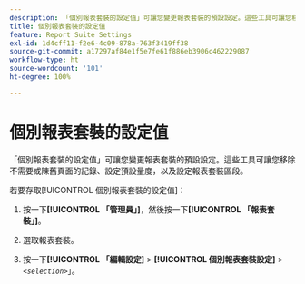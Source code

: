 ```yaml
---
description: 「個別報表套裝的設定值」可讓您變更報表套裝的預設設定。這些工具可讓您移除不需要或陳舊頁面的記錄、設定預設量度，以及設定報表套裝區段。
title: 個別報表套裝的設定值
feature: Report Suite Settings
exl-id: 1d4cff11-f2e6-4c09-878a-763f3419ff38
source-git-commit: a17297af84e1f5e7fe61f886eb3906c462229087
workflow-type: ht
source-wordcount: '101'
ht-degree: 100%

---
```


# 個別報表套裝的設定值

「個別報表套裝的設定值」可讓您變更報表套裝的預設設定。這些工具可讓您移除不需要或陳舊頁面的記錄、設定預設量度，以及設定報表套裝區段。

若要存取[!UICONTROL 個別報表套裝的設定值]：

1. 按一下&#x200B;**[!UICONTROL 「管理員」]**，然後按一下&#x200B;**[!UICONTROL 「報表套裝」]**。

1. 選取報表套裝。
1. 按一下&#x200B;**[!UICONTROL 「編輯設定]** > **[!UICONTROL 個別報表套裝設定]** > *`<selection>`*」。

